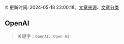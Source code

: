 :alarm_clock: 更新时间: 2024-05-18 23:00:18。[文章来源](/README.md)、[文章分类](/TAGS.md)

## OpenAI


> 关键字：`OpenAI`、`Open AI`



